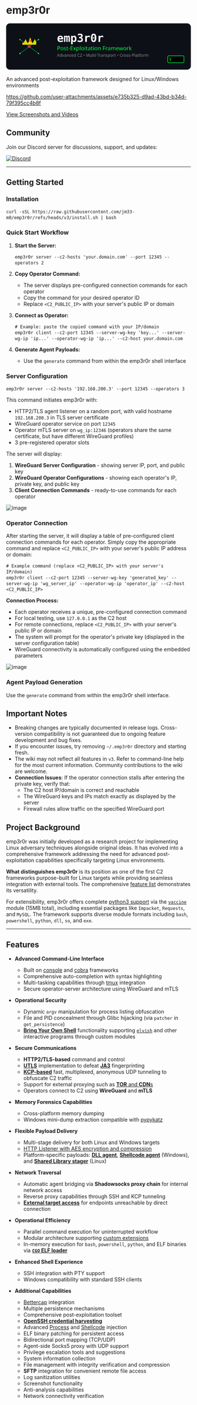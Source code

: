 # emp3r0r

![emp3r0r Banner](./assets/logos/banner.svg)

An advanced post-exploitation framework designed for Linux/Windows environments

<https://github.com/user-attachments/assets/e735b325-d9ad-43bd-b34d-79f395cc4b8f>

[View Screenshots and Videos](./Screenshots.md)

## Community

Join our Discord server for discussions, support, and updates:

[![Discord](https://img.shields.io/discord/nnZwAjd9?color=7289da&label=Discord&logo=discord&logoColor=white)](https://discord.gg/nnZwAjd9)

---

## Getting Started

### Installation

```shell
curl -sSL https://raw.githubusercontent.com/jm33-m0/emp3r0r/refs/heads/v3/install.sh | bash
```

### Quick Start Workflow

1. **Start the Server:**

   ```shell
   emp3r0r server --c2-hosts 'your.domain.com' --port 12345 --operators 2
   ```

2. **Copy Operator Command:**

   - The server displays pre-configured connection commands for each operator
   - Copy the command for your desired operator ID
   - Replace `<C2_PUBLIC_IP>` with your server's public IP or domain

3. **Connect as Operator:**

   ```shell
   # Example: paste the copied command with your IP/domain
   emp3r0r client --c2-port 12345 --server-wg-key 'key...' --server-wg-ip 'ip...' --operator-wg-ip 'ip...' --c2-host your.domain.com
   ```

4. **Generate Agent Payloads:**
   - Use the `generate` command from within the emp3r0r shell interface

### Server Configuration

```shell
emp3r0r server --c2-hosts '192.168.200.3' --port 12345 --operators 3
```

This command initiates emp3r0r with:

- HTTP2/TLS agent listener on a random port, with valid hostname `192.168.200.3` in TLS server certificate
- WireGuard operator service on port `12345`
- Operator mTLS server on `wg_ip:12346` (operators share the same certificate, but have different WireGuard profiles)
- 3 pre-registered operator slots

The server will display:

1. **WireGuard Server Configuration** - showing server IP, port, and public key
2. **WireGuard Operator Configurations** - showing each operator's IP, private key, and public key
3. **Client Connection Commands** - ready-to-use commands for each operator

![image](https://github.com/user-attachments/assets/fe811121-9dc5-42ab-a45a-cf8c02c93152)

### Operator Connection

After starting the server, it will display a table of pre-configured client connection commands for each operator. Simply copy the appropriate command and replace `<C2_PUBLIC_IP>` with your server's public IP address or domain:

```shell
# Example command (replace <C2_PUBLIC_IP> with your server's IP/domain)
emp3r0r client --c2-port 12345 --server-wg-key 'generated_key' --server-wg-ip 'wg_server_ip' --operator-wg-ip 'operator_ip' --c2-host <C2_PUBLIC_IP>
```

**Connection Process:**

- Each operator receives a unique, pre-configured connection command
- For local testing, use `127.0.0.1` as the C2 host
- For remote connections, replace `<C2_PUBLIC_IP>` with your server's public IP or domain
- The system will prompt for the operator's private key (displayed in the server configuration table)
- WireGuard connectivity is automatically configured using the embedded parameters

![image](https://github.com/user-attachments/assets/84c5578d-a705-45d4-88e8-899a97c0d6cb)

### Agent Payload Generation

Use the `generate` command from within the emp3r0r shell interface.

## Important Notes

- Breaking changes are typically documented in release logs. Cross-version compatibility is not guaranteed due to ongoing feature development and bug fixes.
- If you encounter issues, try removing `~/.emp3r0r` directory and starting fresh.
- The wiki may not reflect all features in `v3`. Refer to command-line help for the most current information. Community contributions to the wiki are welcome.
- **Connection Issues**: If the operator connection stalls after entering the private key, verify that:
  - The C2 host IP/domain is correct and reachable
  - The WireGuard keys and IPs match exactly as displayed by the server
  - Firewall rules allow traffic on the specified WireGuard port

## Project Background

emp3r0r was initially developed as a research project for implementing Linux adversary techniques alongside original ideas. It has evolved into a comprehensive framework addressing the need for advanced post-exploitation capabilities specifically targeting Linux environments.

**What distinguishes emp3r0r** is its position as one of the first C2 frameworks purpose-built for Linux targets while providing seamless integration with external tools. The comprehensive [feature list](#features) demonstrates its versatility.

For extensibility, emp3r0r offers complete [python3 support](https://github.com/jm33-m0/emp3r0r/wiki/Write-modules-for-emp3r0r#python) via the [`vaccine`](./core/modules/vaccine) module (15MB total), including essential packages like `Impacket`, `Requests`, and `MySQL`. The framework supports diverse module formats including `bash`, `powershell`, `python`, `dll`, `so`, and `exe`.

---

## Features

- **Advanced Command-Line Interface**

  - Built on [console](https://github.com/reeflective/console) and [cobra](https://github.com/spf13/cobra) frameworks
  - Comprehensive auto-completion with syntax highlighting
  - Multi-tasking capabilities through [tmux](https://github.com/tmux/tmux) integration
  - Secure operator-server architecture using WireGuard and mTLS

- **Operational Security**

  - Dynamic `argv` manipulation for process listing obfuscation
  - File and PID concealment through Glibc hijacking (via `patcher` in `get_persistence`)
  - [**Bring Your Own Shell**](https://github.com/jm33-m0/emp3r0r/blob/master/core/modules/elvish/config.json) functionality supporting [`elvish`](https://elv.sh) and other interactive programs through custom modules

- **Secure Communications**

  - **HTTP2/TLS-based** command and control
  - [**UTLS**](https://github.com/refraction-networking/utls) implementation to defeat [**JA3**](https://github.com/salesforce/ja3) fingerprinting
  - [**KCP-based**](https://github.com/xtaci/kcp-go) fast, multiplexed, anonymous UDP tunneling to obfuscate C2 traffic
  - Support for external proxying such as [**TOR** and **CDN**s](https://github.com/jm33-m0/emp3r0r/raw/master/img/c2transports.png)
  - Operators connect to C2 using **WireGuard** and **mTLS**

- **Memory Forensics Capabilities**

  - Cross-platform memory dumping
  - Windows mini-dump extraction compatible with [pypykatz](https://github.com/skelsec/pypykatz)

- **Flexible Payload Delivery**

  - Multi-stage delivery for both Linux and Windows targets
  - [HTTP Listener with AES encryption and compression](https://github.com/jm33-m0/emp3r0r/wiki/Listener)
  - Platform-specific payloads: [**DLL agent**](https://github.com/jm33-m0/emp3r0r/wiki/DLL-Agent), [**Shellcode agent**](https://github.com/jm33-m0/emp3r0r/wiki/Shellcode-Agent-for-Windows) (Windows), and [**Shared Library stager**](https://github.com/jm33-m0/emp3r0r/wiki/Shared-Library-Stager-for-Linux) (Linux)

- **Network Traversal**

  - Automatic agent bridging via **Shadowsocks proxy chain** for internal network access
  - Reverse proxy capabilities through SSH and KCP tunneling
  - [**External target access**](https://github.com/jm33-m0/emp3r0r/wiki/Getting-started#bring-agents-to-c2) for endpoints unreachable by direct connection

- **Operational Efficiency**

  - Parallel command execution for uninterrupted workflow
  - Modular architecture supporting [custom extensions](https://github.com/jm33-m0/emp3r0r/wiki/Write-modules-for-emp3r0r)
  - In-memory execution for `bash`, `powershell`, `python`, and ELF binaries via [**`CGO` ELF loader**](https://jm33.me/offensive-cgo-an-elf-loader.html)

- **Enhanced Shell Experience**

  - SSH integration with PTY support
  - Windows compatibility with standard SSH clients

- **Additional Capabilities**
  - [Bettercap](https://github.com/bettercap/bettercap) integration
  - Multiple persistence mechanisms
  - Comprehensive post-exploitation toolset
  - [**OpenSSH credential harvesting**](https://jm33.me/sshd-injection-and-password-harvesting.html)
  - Advanced [Process](https://jm33.me/emp3r0r-injection.html) and [Shellcode](https://jm33.me/process-injection-on-linux.html) injection
  - ELF binary patching for persistent access
  - Bidirectional port mapping (TCP/UDP)
  - Agent-side Socks5 proxy with UDP support
  - Privilege escalation tools and suggestions
  - System information collection
  - File management with integrity verification and compression
  - **SFTP** integration for convenient remote file access
  - Log sanitization utilities
  - Screenshot functionality
  - Anti-analysis capabilities
  - Network connectivity verification
